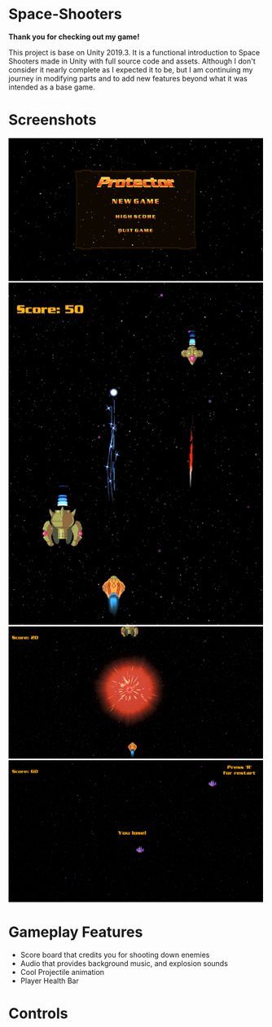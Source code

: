 # Space-Shooters
**Thank you for checking out my game!**

This project is base on Unity 2019.3. It is a functional introduction to Space Shooters made in Unity with full source code and assets. Although I don't consider it nearly complete as I expected it to be, but I am continuing my journey in modifying parts and to add new features beyond what it was intended as a base game.

# Screenshots

<img src="Images/MenuScreen.PNG" width=500>
<img src="Images/inGame3.PNG" width=500>
<img src="Images/inGame2.PNG" width=500>
<img src="Images/You lose.PNG" width=500>


# Gameplay Features
- Score board that credits you for shooting down enemies 
- Audio that provides background music, and explosion sounds
- Cool Projectile animation
- Player Health Bar


# Controls
